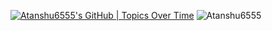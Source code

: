 [![Atanshu6555's GitHub | Topics Over Time](https://stats.quine.sh/Atanshu6555/topics-over-time?theme=dark)](https://quine.sh?utm_source=widgets&utm_campaign=Atanshu6555)
<img src="https://img.shields.io/twitter/follow/Atanshu6555?logo=twitter&style=for-the-badge" alt="Atanshu6555" />
